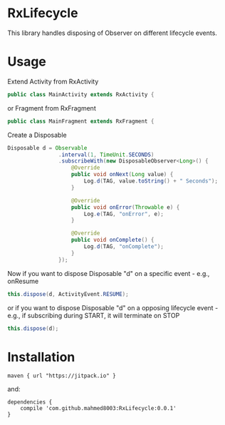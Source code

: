 # RxLifecycle
This library handles disposing of Observer on different lifecycle events.
# Usage
Extend Activity from RxActivity
```java
public class MainActivity extends RxActivity {
```
or Fragment from RxFragment
```java
public class MainFragment extends RxFragment {
```
Create a Disposable
```java
Disposable d = Observable
                .interval(1, TimeUnit.SECONDS)
                .subscribeWith(new DisposableObserver<Long>() {
                    @Override
                    public void onNext(Long value) {
                        Log.d(TAG, value.toString() + " Seconds");
                    }

                    @Override
                    public void onError(Throwable e) {
                        Log.e(TAG, "onError", e);
                    }

                    @Override
                    public void onComplete() {
                        Log.d(TAG, "onComplete");
                    }
                });
```
Now if you want to dispose Disposable "d" on a specific event - e.g., onResume
```java
this.dispose(d, ActivityEvent.RESUME);
```
or if you want to dispose Disposable "d" on a opposing lifecycle event - e.g., if subscribing during START, it will terminate on STOP
```java
this.dispose(d);
```
# Installation
```script
maven { url "https://jitpack.io" }
```
and:
```script
dependencies {
    compile 'com.github.mahmed8003:RxLifecycle:0.0.1'
}
```
